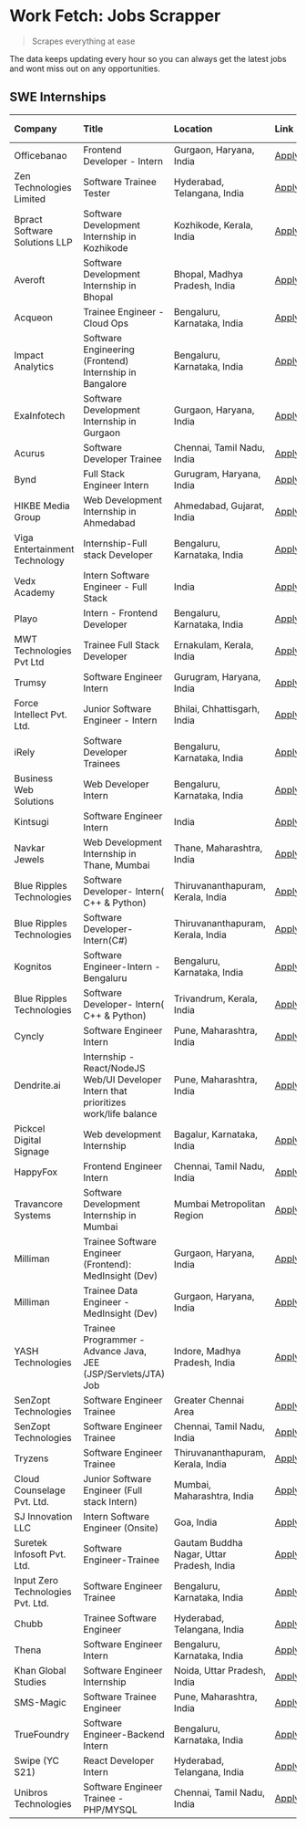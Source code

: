 # Work Fetch: Jobs Scrapper
> Scrapes everything at ease

The data keeps updating every hour so you can always get the latest jobs and wont miss out on any opportunities.

## SWE Internships
<!--START_SECTION:workfetch-->
| Company                           | Title                                                                                | Location                                  | Link                                                                                                                                                                                                                                                                                                | Date Posted   |
|:----------------------------------|:-------------------------------------------------------------------------------------|:------------------------------------------|:----------------------------------------------------------------------------------------------------------------------------------------------------------------------------------------------------------------------------------------------------------------------------------------------------|:--------------|
| Officebanao                       | Frontend Developer - Intern                                                          | Gurgaon, Haryana, India                   | [Apply](https://in.linkedin.com/jobs/view/frontend-developer-intern-at-officebanao-3871265915?refId=3JIt2Kub9TRccX%2BiH2eirw%3D%3D&trackingId=qPERiBc8hd9Iffez9dMTGg%3D%3D&position=1&pageNum=1&trk=public_jobs_jserp-result_search-card)                                                           | 2024-03-28    |
| Zen Technologies Limited          | Software Trainee Tester                                                              | Hyderabad, Telangana, India               | [Apply](https://in.linkedin.com/jobs/view/software-trainee-tester-at-zen-technologies-limited-3872036112?refId=jM5gZabs0dFIRNv3txnUsw%3D%3D&trackingId=gGEcTD0EpxhiWwXPeNCnaA%3D%3D&position=16&pageNum=0&trk=public_jobs_jserp-result_search-card)                                                 | 2024-03-27    |
| Bpract Software Solutions LLP     | Software Development Internship in Kozhikode                                         | Kozhikode, Kerala, India                  | [Apply](https://in.linkedin.com/jobs/view/software-development-internship-in-kozhikode-at-bpract-software-solutions-llp-3874054300?refId=3JIt2Kub9TRccX%2BiH2eirw%3D%3D&trackingId=Gv9O3tmcfav42jfZwx50Kw%3D%3D&position=3&pageNum=1&trk=public_jobs_jserp-result_search-card)                      | 2024-03-27    |
| Averoft                           | Software Development Internship in Bhopal                                            | Bhopal, Madhya Pradesh, India             | [Apply](https://in.linkedin.com/jobs/view/software-development-internship-in-bhopal-at-averoft-3874051550?position=9&pageNum=5&refId=A85bbAAfE0jMQN%2FFRCxlpg%3D%3D&trackingId=uXGBE0wA8uC4MY66ZXGcXg%3D%3D&trk=public_jobs_jserp-result_search-card)                                               | 2024-03-27    |
| Acqueon                           | Trainee Engineer - Cloud Ops                                                         | Bengaluru, Karnataka, India               | [Apply](https://in.linkedin.com/jobs/view/trainee-engineer-cloud-ops-at-acqueon-3871481740?position=10&pageNum=5&refId=A85bbAAfE0jMQN%2FFRCxlpg%3D%3D&trackingId=N9v7JDj1NegNP5rAbAMpJA%3D%3D&trk=public_jobs_jserp-result_search-card)                                                             | 2024-03-27    |
| Impact Analytics                  | Software Engineering (Frontend) Internship in Bangalore                              | Bengaluru, Karnataka, India               | [Apply](https://in.linkedin.com/jobs/view/software-engineering-frontend-internship-in-bangalore-at-impact-analytics-3872535077?refId=jM5gZabs0dFIRNv3txnUsw%3D%3D&trackingId=QAvx7lDK801ORidnrDBucQ%3D%3D&position=5&pageNum=0&trk=public_jobs_jserp-result_search-card)                            | 2024-03-26    |
| ExaInfotech                       | Software Development Internship in Gurgaon                                           | Gurgaon, Haryana, India                   | [Apply](https://in.linkedin.com/jobs/view/software-development-internship-in-gurgaon-at-exainfotech-3872534185?refId=jM5gZabs0dFIRNv3txnUsw%3D%3D&trackingId=mHO%2Bnag9zj3tn49DbGabCg%3D%3D&position=21&pageNum=0&trk=public_jobs_jserp-result_search-card)                                         | 2024-03-26    |
| Acurus                            | Software Developer Trainee                                                           | Chennai, Tamil Nadu, India                | [Apply](https://in.linkedin.com/jobs/view/software-developer-trainee-at-acurus-3871400616?refId=3JIt2Kub9TRccX%2BiH2eirw%3D%3D&trackingId=Yt5RFXbDZFHpF2XyzGMXXQ%3D%3D&position=6&pageNum=1&trk=public_jobs_jserp-result_search-card)                                                               | 2024-03-26    |
| Bynd                              | Full Stack Engineer Intern                                                           | Gurugram, Haryana, India                  | [Apply](https://in.linkedin.com/jobs/view/full-stack-engineer-intern-at-bynd-3871581803?position=2&pageNum=7&refId=hMiVsG6wpd8FFUkBftHKew%3D%3D&trackingId=2uymSRbOZpys5e1rqhtVPA%3D%3D&trk=public_jobs_jserp-result_search-card)                                                                   | 2024-03-26    |
| HIKBE Media Group                 | Web Development Internship in Ahmedabad                                              | Ahmedabad, Gujarat, India                 | [Apply](https://in.linkedin.com/jobs/view/web-development-internship-in-ahmedabad-at-hikbe-media-group-3872529646?position=7&pageNum=7&refId=hMiVsG6wpd8FFUkBftHKew%3D%3D&trackingId=4tu3WxxuLUfWa6h2ffaWOw%3D%3D&trk=public_jobs_jserp-result_search-card)                                         | 2024-03-26    |
| Viga Entertainment Technology     | Internship-Full stack Developer                                                      | Bengaluru, Karnataka, India               | [Apply](https://in.linkedin.com/jobs/view/internship-full-stack-developer-at-viga-entertainment-technology-3870669789?refId=3JIt2Kub9TRccX%2BiH2eirw%3D%3D&trackingId=Ut%2FRYJmgbuo3Dcc7azqz3w%3D%3D&position=19&pageNum=1&trk=public_jobs_jserp-result_search-card)                                | 2024-03-25    |
| Vedx Academy                      | Intern Software Engineer - Full Stack                                                | India                                     | [Apply](https://in.linkedin.com/jobs/view/intern-software-engineer-full-stack-at-vedx-academy-3869646013?position=10&pageNum=7&refId=hMiVsG6wpd8FFUkBftHKew%3D%3D&trackingId=%2F17HPz6Zq1dCYYhtJN5pEA%3D%3D&trk=public_jobs_jserp-result_search-card)                                               | 2024-03-25    |
| Playo                             | Intern - Frontend Developer                                                          | Bengaluru, Karnataka, India               | [Apply](https://in.linkedin.com/jobs/view/intern-frontend-developer-at-playo-3864131172?refId=jM5gZabs0dFIRNv3txnUsw%3D%3D&trackingId=WX7JgQwmcewrZ796l2rjOQ%3D%3D&position=9&pageNum=0&trk=public_jobs_jserp-result_search-card)                                                                   | 2024-03-22    |
| MWT Technologies Pvt Ltd          | Trainee Full Stack Developer                                                         | Ernakulam, Kerala, India                  | [Apply](https://in.linkedin.com/jobs/view/trainee-full-stack-developer-at-mwt-technologies-pvt-ltd-3863344037?refId=jM5gZabs0dFIRNv3txnUsw%3D%3D&trackingId=2vSs5pnv2ammjuDmTduqog%3D%3D&position=11&pageNum=0&trk=public_jobs_jserp-result_search-card)                                            | 2024-03-20    |
| Trumsy                            | Software Engineer Intern                                                             | Gurugram, Haryana, India                  | [Apply](https://in.linkedin.com/jobs/view/software-engineer-intern-at-trumsy-3864795201?refId=3JIt2Kub9TRccX%2BiH2eirw%3D%3D&trackingId=1dvZ99yOY6xESzQwYxYP7g%3D%3D&position=21&pageNum=1&trk=public_jobs_jserp-result_search-card)                                                                | 2024-03-20    |
| Force Intellect Pvt. Ltd.         | Junior Software Engineer - Intern                                                    | Bhilai, Chhattisgarh, India               | [Apply](https://in.linkedin.com/jobs/view/junior-software-engineer-intern-at-force-intellect-pvt-ltd-3862286436?position=3&pageNum=7&refId=hMiVsG6wpd8FFUkBftHKew%3D%3D&trackingId=XphiaOhGC35K12bjFfpaYQ%3D%3D&trk=public_jobs_jserp-result_search-card)                                           | 2024-03-19    |
| iRely                             | Software Developer Trainees                                                          | Bengaluru, Karnataka, India               | [Apply](https://in.linkedin.com/jobs/view/software-developer-trainees-at-irely-3860566039?refId=jM5gZabs0dFIRNv3txnUsw%3D%3D&trackingId=vnS345n2G%2BW2RCwA9LD%2Bsw%3D%3D&position=3&pageNum=0&trk=public_jobs_jserp-result_search-card)                                                             | 2024-03-18    |
| Business Web Solutions            | Web Developer Intern                                                                 | Bengaluru, Karnataka, India               | [Apply](https://in.linkedin.com/jobs/view/web-developer-intern-at-business-web-solutions-3860721170?refId=jM5gZabs0dFIRNv3txnUsw%3D%3D&trackingId=HoJi4w8lp1cNj5cqKTRl%2BQ%3D%3D&position=22&pageNum=0&trk=public_jobs_jserp-result_search-card)                                                    | 2024-03-17    |
| Kintsugi                          | Software Engineer Intern                                                             | India                                     | [Apply](https://in.linkedin.com/jobs/view/software-engineer-intern-at-kintsugi-3857074071?refId=3JIt2Kub9TRccX%2BiH2eirw%3D%3D&trackingId=yCDVYOX%2BVuyr0qADX9rAow%3D%3D&position=15&pageNum=1&trk=public_jobs_jserp-result_search-card)                                                            | 2024-03-16    |
| Navkar Jewels                     | Web Development Internship in Thane, Mumbai                                          | Thane, Maharashtra, India                 | [Apply](https://in.linkedin.com/jobs/view/web-development-internship-in-thane-mumbai-at-navkar-jewels-3858087224?position=1&pageNum=7&refId=hMiVsG6wpd8FFUkBftHKew%3D%3D&trackingId=rDPPR%2Btdeo6AE%2BGjnaO0RQ%3D%3D&trk=public_jobs_jserp-result_search-card)                                      | 2024-03-15    |
| Blue Ripples Technologies         | Software Developer- Intern( C++ & Python)                                            | Thiruvananthapuram, Kerala, India         | [Apply](https://in.linkedin.com/jobs/view/software-developer-intern-c%2B%2B-python-at-blue-ripples-technologies-3855594494?refId=jM5gZabs0dFIRNv3txnUsw%3D%3D&trackingId=yQ%2B%2BwSPlW1gXlM9B6SgsbA%3D%3D&position=18&pageNum=0&trk=public_jobs_jserp-result_search-card)                           | 2024-03-14    |
| Blue Ripples Technologies         | Software Developer- Intern(C#)                                                       | Thiruvananthapuram, Kerala, India         | [Apply](https://in.linkedin.com/jobs/view/software-developer-intern-c%23-at-blue-ripples-technologies-3855593506?position=6&pageNum=7&refId=hMiVsG6wpd8FFUkBftHKew%3D%3D&trackingId=SAWM8ORAIK6xAZkFHLXZzQ%3D%3D&trk=public_jobs_jserp-result_search-card)                                          | 2024-03-14    |
| Kognitos                          | Software Engineer-Intern -Bengaluru                                                  | Bengaluru, Karnataka, India               | [Apply](https://in.linkedin.com/jobs/view/software-engineer-intern-bengaluru-at-kognitos-3855361239?refId=jM5gZabs0dFIRNv3txnUsw%3D%3D&trackingId=Yn%2F01MrO9iWIRw9MtgZESg%3D%3D&position=7&pageNum=0&trk=public_jobs_jserp-result_search-card)                                                     | 2024-03-13    |
| Blue Ripples Technologies         | Software Developer- Intern( C++  & Python)                                           | Trivandrum, Kerala, India                 | [Apply](https://in.linkedin.com/jobs/view/software-developer-intern-c%2B%2B-python-at-blue-ripples-technologies-3856150730?refId=jM5gZabs0dFIRNv3txnUsw%3D%3D&trackingId=8Opt2bSexTiI1YFTWjPrhg%3D%3D&position=17&pageNum=0&trk=public_jobs_jserp-result_search-card)                               | 2024-03-13    |
| Cyncly                            | Software Engineer Intern                                                             | Pune, Maharashtra, India                  | [Apply](https://in.linkedin.com/jobs/view/software-engineer-intern-at-cyncly-3853990178?refId=jM5gZabs0dFIRNv3txnUsw%3D%3D&trackingId=s%2BMfwYHSMMkbkWVh28VLLQ%3D%3D&position=24&pageNum=0&trk=public_jobs_jserp-result_search-card)                                                                | 2024-03-13    |
| Dendrite.ai                       | Internship - React/NodeJS Web/UI Developer Intern that prioritizes work/life balance | Pune, Maharashtra, India                  | [Apply](https://in.linkedin.com/jobs/view/internship-react-nodejs-web-ui-developer-intern-that-prioritizes-work-life-balance-at-dendrite-ai-3853583200?refId=3JIt2Kub9TRccX%2BiH2eirw%3D%3D&trackingId=nCc7HmQ1JKBzchizNMbNbg%3D%3D&position=13&pageNum=1&trk=public_jobs_jserp-result_search-card) | 2024-03-12    |
| Pickcel Digital Signage           | Web development Internship                                                           | Bagalur, Karnataka, India                 | [Apply](https://in.linkedin.com/jobs/view/web-development-internship-at-pickcel-digital-signage-3849506118?position=7&pageNum=5&refId=A85bbAAfE0jMQN%2FFRCxlpg%3D%3D&trackingId=w7w39imeo6KLdHFqKcfMqA%3D%3D&trk=public_jobs_jserp-result_search-card)                                              | 2024-03-08    |
| HappyFox                          | Frontend Engineer Intern                                                             | Chennai, Tamil Nadu, India                | [Apply](https://in.linkedin.com/jobs/view/frontend-engineer-intern-at-happyfox-3848357951?refId=3JIt2Kub9TRccX%2BiH2eirw%3D%3D&trackingId=TRIgF4aelDFzwhq1rdCKsg%3D%3D&position=23&pageNum=1&trk=public_jobs_jserp-result_search-card)                                                              | 2024-03-07    |
| Travancore Systems                | Software Development Internship in Mumbai                                            | Mumbai Metropolitan Region                | [Apply](https://in.linkedin.com/jobs/view/software-development-internship-in-mumbai-at-travancore-systems-3847706952?refId=3JIt2Kub9TRccX%2BiH2eirw%3D%3D&trackingId=SRsIxiLIquZbygKn8NpP6Q%3D%3D&position=22&pageNum=1&trk=public_jobs_jserp-result_search-card)                                   | 2024-03-05    |
| Milliman                          | Trainee Software Engineer (Frontend): MedInsight (Dev)                               | Gurgaon, Haryana, India                   | [Apply](https://in.linkedin.com/jobs/view/trainee-software-engineer-frontend-medinsight-dev-at-milliman-3792874280?refId=jM5gZabs0dFIRNv3txnUsw%3D%3D&trackingId=lqKQrpdzQ9cMWoZdf0R4IQ%3D%3D&position=10&pageNum=0&trk=public_jobs_jserp-result_search-card)                                       | 2024-03-01    |
| Milliman                          | Trainee Data Engineer - MedInsight (Dev)                                             | Gurgaon, Haryana, India                   | [Apply](https://in.linkedin.com/jobs/view/trainee-data-engineer-medinsight-dev-at-milliman-3789275187?position=4&pageNum=7&refId=hMiVsG6wpd8FFUkBftHKew%3D%3D&trackingId=n41yetNIEmiyExzZX9LAHA%3D%3D&trk=public_jobs_jserp-result_search-card)                                                     | 2024-02-23    |
| YASH Technologies                 | Trainee Programmer - Advance Java, JEE (JSP/Servlets/JTA) Job                        | Indore, Madhya Pradesh, India             | [Apply](https://in.linkedin.com/jobs/view/trainee-programmer-advance-java-jee-jsp-servlets-jta-job-at-yash-technologies-3811759183?refId=3JIt2Kub9TRccX%2BiH2eirw%3D%3D&trackingId=LfaqmdjTnxhvOvGakkTEyA%3D%3D&position=2&pageNum=1&trk=public_jobs_jserp-result_search-card)                      | 2024-02-13    |
| SenZopt Technologies              | Software Engineer Trainee                                                            | Greater Chennai Area                      | [Apply](https://in.linkedin.com/jobs/view/software-engineer-trainee-at-senzopt-technologies-3827688781?refId=3JIt2Kub9TRccX%2BiH2eirw%3D%3D&trackingId=ZOpRBumuR4HFdDdRf7zSYA%3D%3D&position=14&pageNum=1&trk=public_jobs_jserp-result_search-card)                                                 | 2024-02-12    |
| SenZopt Technologies              | Software Engineer Trainee                                                            | Chennai, Tamil Nadu, India                | [Apply](https://in.linkedin.com/jobs/view/software-engineer-trainee-at-senzopt-technologies-3827686880?position=6&pageNum=5&refId=A85bbAAfE0jMQN%2FFRCxlpg%3D%3D&trackingId=c92mo1D5Mpko0EKIN%2B0%2F6g%3D%3D&trk=public_jobs_jserp-result_search-card)                                              | 2024-02-12    |
| Tryzens                           | Software Engineer Trainee                                                            | Thiruvananthapuram, Kerala, India         | [Apply](https://in.linkedin.com/jobs/view/software-engineer-trainee-at-tryzens-3809363491?refId=3JIt2Kub9TRccX%2BiH2eirw%3D%3D&trackingId=RuBWz0ZM0v7UUrZ8vXcQlg%3D%3D&position=17&pageNum=1&trk=public_jobs_jserp-result_search-card)                                                              | 2024-01-18    |
| Cloud Counselage Pvt. Ltd.        | Junior Software Engineer (Full stack Intern)                                         | Mumbai, Maharashtra, India                | [Apply](https://in.linkedin.com/jobs/view/junior-software-engineer-full-stack-intern-at-cloud-counselage-pvt-ltd-3803132814?refId=3JIt2Kub9TRccX%2BiH2eirw%3D%3D&trackingId=zq%2FFSdW4dPjtfh8Ud8xekQ%3D%3D&position=8&pageNum=1&trk=public_jobs_jserp-result_search-card)                           | 2024-01-11    |
| SJ Innovation LLC                 | Intern Software Engineer (Onsite)                                                    | Goa, India                                | [Apply](https://in.linkedin.com/jobs/view/intern-software-engineer-onsite-at-sj-innovation-llc-3799959011?refId=3JIt2Kub9TRccX%2BiH2eirw%3D%3D&trackingId=1twBO%2BHDBhDU0MH3W5ertA%3D%3D&position=24&pageNum=1&trk=public_jobs_jserp-result_search-card)                                            | 2024-01-11    |
| Suretek Infosoft Pvt. Ltd.        | Software Engineer-Trainee                                                            | Gautam Buddha Nagar, Uttar Pradesh, India | [Apply](https://in.linkedin.com/jobs/view/software-engineer-trainee-at-suretek-infosoft-pvt-ltd-3800934643?refId=3JIt2Kub9TRccX%2BiH2eirw%3D%3D&trackingId=fZCLPpcr099J%2B3lC91bkcg%3D%3D&position=4&pageNum=1&trk=public_jobs_jserp-result_search-card)                                            | 2024-01-09    |
| Input Zero Technologies Pvt. Ltd. | Software Engineer Trainee                                                            | Bengaluru, Karnataka, India               | [Apply](https://in.linkedin.com/jobs/view/software-engineer-trainee-at-input-zero-technologies-pvt-ltd-3800927643?refId=3JIt2Kub9TRccX%2BiH2eirw%3D%3D&trackingId=BEarwhZxT8SYeTu0iAOF7w%3D%3D&position=10&pageNum=1&trk=public_jobs_jserp-result_search-card)                                      | 2024-01-09    |
| Chubb                             | Trainee Software Engineer                                                            | Hyderabad, Telangana, India               | [Apply](https://in.linkedin.com/jobs/view/trainee-software-engineer-at-chubb-3811550279?position=8&pageNum=7&refId=hMiVsG6wpd8FFUkBftHKew%3D%3D&trackingId=rEtLqGb%2B1oDZJy9SWh2XJQ%3D%3D&trk=public_jobs_jserp-result_search-card)                                                                 | 2023-12-28    |
| Thena                             | Software Engineer Intern                                                             | Bengaluru, Karnataka, India               | [Apply](https://in.linkedin.com/jobs/view/software-engineer-intern-at-thena-3778731751?refId=jM5gZabs0dFIRNv3txnUsw%3D%3D&trackingId=mxI7S7A0rppu%2F%2FpJ4EHs8Q%3D%3D&position=20&pageNum=0&trk=public_jobs_jserp-result_search-card)                                                               | 2023-12-05    |
| Khan Global Studies               | Software Engineer Internship                                                         | Noida, Uttar Pradesh, India               | [Apply](https://in.linkedin.com/jobs/view/software-engineer-internship-at-khan-global-studies-3766942197?position=8&pageNum=5&refId=A85bbAAfE0jMQN%2FFRCxlpg%3D%3D&trackingId=izJp9qcbaGjz6An6wOWHOQ%3D%3D&trk=public_jobs_jserp-result_search-card)                                                | 2023-11-27    |
| SMS-Magic                         | Software Trainee Engineer                                                            | Pune, Maharashtra, India                  | [Apply](https://in.linkedin.com/jobs/view/software-trainee-engineer-at-sms-magic-3761409781?refId=3JIt2Kub9TRccX%2BiH2eirw%3D%3D&trackingId=WV4OTQGVciPhGrVTwyiYJA%3D%3D&position=9&pageNum=1&trk=public_jobs_jserp-result_search-card)                                                             | 2023-11-16    |
| TrueFoundry                       | Software Engineer-Backend Intern                                                     | Bengaluru, Karnataka, India               | [Apply](https://in.linkedin.com/jobs/view/software-engineer-backend-intern-at-truefoundry-3779508170?refId=3JIt2Kub9TRccX%2BiH2eirw%3D%3D&trackingId=X4z3JqWsO%2BssDxX6mhNGcw%3D%3D&position=11&pageNum=1&trk=public_jobs_jserp-result_search-card)                                                 | 2023-11-10    |
| Swipe (YC S21)                    | React Developer Intern                                                               | Hyderabad, Telangana, India               | [Apply](https://in.linkedin.com/jobs/view/react-developer-intern-at-swipe-yc-s21-3737600089?refId=jM5gZabs0dFIRNv3txnUsw%3D%3D&trackingId=7cZOSIxrMNaxQTTJBHScUw%3D%3D&position=23&pageNum=0&trk=public_jobs_jserp-result_search-card)                                                              | 2023-10-13    |
| Unibros Technologies              | Software Engineer Trainee - PHP/MYSQL                                                | Chennai, Tamil Nadu, India                | [Apply](https://in.linkedin.com/jobs/view/software-engineer-trainee-php-mysql-at-unibros-technologies-3656599241?refId=3JIt2Kub9TRccX%2BiH2eirw%3D%3D&trackingId=vbSGAbwCnHxPynsLpOQrpQ%3D%3D&position=18&pageNum=1&trk=public_jobs_jserp-result_search-card)                                       | 2023-06-12    |
<!--END_SECTION:workfetch-->
